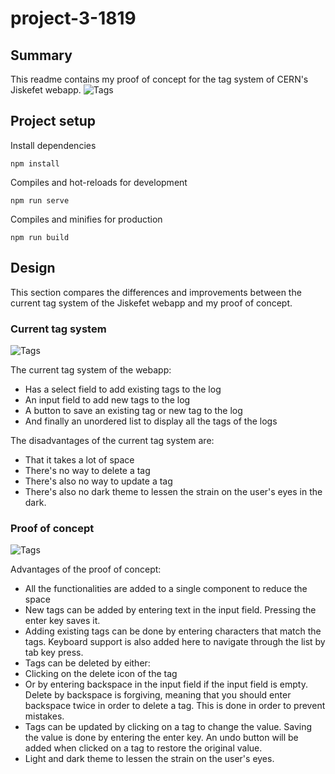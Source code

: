# project-3-1819

## Summary
This readme contains my proof of concept for the tag system of CERN's Jiskefet webapp.
![Tags](../master/docs/new-tags.jpg)

## Project setup
Install dependencies
```
npm install
```

Compiles and hot-reloads for development
```
npm run serve
```

Compiles and minifies for production
```
npm run build
```

## Design
This section compares the differences and improvements between the current tag system of the Jiskefet webapp and my proof of concept.

### Current tag system
![Tags](../master/docs/current-tags.jpg)

The current tag system of the webapp:
- Has a select field to add existing tags to the log
- An input field to add new tags to the log
- A button to save an existing tag or new tag to the log
- And finally an unordered list to display all the tags of the logs

The disadvantages of the current tag system are:
- That it takes a lot of space
- There's no way to delete a tag
- There's also no way to update a tag
- There's also no dark theme to lessen the strain on the user's eyes in the dark.

### Proof of concept
![Tags](../master/docs/new-tags.jpg)

Advantages of the proof of concept:
- All the functionalities are added to a single component to reduce the space
- New tags can be added by entering text in the input field. Pressing the enter key saves it.
- Adding existing tags can be done by entering characters that match the tags. Keyboard support is also added here to navigate through the list by tab key press.
- Tags can be deleted by either:
- Clicking on the delete icon of the tag 
- Or by entering backspace in the input field if the input field is empty. Delete by backspace is forgiving, meaning that you should enter backspace twice in order to delete a tag. This is done in order to prevent mistakes.
- Tags can be updated by clicking on a tag to change the value. Saving the value is done by entering the enter key. An undo button will be added when clicked on a tag to restore the original value.
- Light and dark theme to lessen the strain on the user's eyes.

